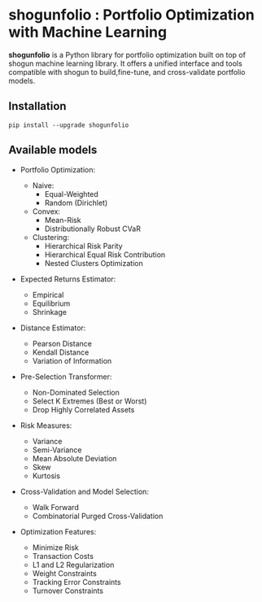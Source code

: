 # shogunfolio : Portfolio Optimization with Machine Learning
**shogunfolio** is a Python library for portfolio optimization built on top of shogun machine learning library.
It offers a unified interface and tools compatible with shogun to build,fine-tune, and cross-validate portfolio models.

## Installation

```
pip install --upgrade shogunfolio
```
## Available models

* Portfolio Optimization:
    * Naive:
        * Equal-Weighted
        * Random (Dirichlet)
    * Convex:
        * Mean-Risk
        * Distributionally Robust CVaR
    * Clustering:
        * Hierarchical Risk Parity
        * Hierarchical Equal Risk Contribution
        * Nested Clusters Optimization

* Expected Returns Estimator:
    * Empirical
    * Equilibrium
    * Shrinkage

* Distance Estimator:
    * Pearson Distance
    * Kendall Distance
    * Variation of Information

* Pre-Selection Transformer:
    * Non-Dominated Selection
    * Select K Extremes (Best or Worst)
    * Drop Highly Correlated Assets

* Risk Measures:
    * Variance
    * Semi-Variance
    * Mean Absolute Deviation
    * Skew
    * Kurtosis

* Cross-Validation and Model Selection:
    * Walk Forward
    * Combinatorial Purged Cross-Validation

* Optimization Features:
    * Minimize Risk
    * Transaction Costs
    * L1 and L2 Regularization
    * Weight Constraints
    * Tracking Error Constraints
    * Turnover Constraints